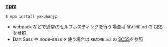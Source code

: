 ### [npm](https://www.npmjs.com/package/yakuhanjp)

```bash
$ npm install yakuhanjp
```

- webpack などで通常のセルフホスティングを行う場合は `README.md` の [CSS](https://github.com/qrac/yakuhanjp#css)を参照
- Dart Sass や node-sass を使う場合は `README.md` の [SCSS](https://github.com/qrac/yakuhanjp#scss)を参照
